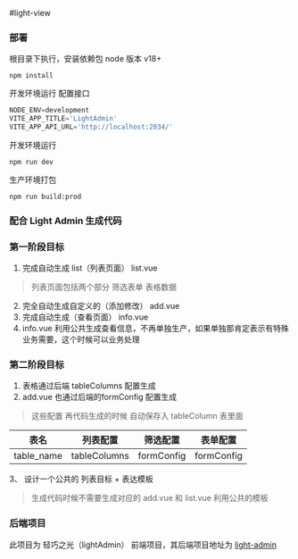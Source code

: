 #light-view

### 部署
根目录下执行，安装依赖包 node 版本 v18+

```shell
npm install
```
开发环境运行 配置接口
```ts
NODE_ENV=development
VITE_APP_TITLE='LightAdmin'
VITE_APP_API_URL='http://localhost:2034/'
```
开发环境运行
```shell
npm run dev
```
生产环境打包
```shell
npm run build:prod
```



### 配合 Light Admin 生成代码


### 第一阶段目标

1. 完成自动生成 list（列表页面） list.vue

> 列表页面包括两个部分  筛选表单 表格数据

2. 完全自动生成自定义的（添加修改） add.vue
3. 完成自动生成（查看页面） info.vue
4. info.vue 利用公共生成查看信息，不再单独生产，如果单独那肯定表示有特殊业务需要，这个时候可以业务处理

### 第二阶段目标

1. 表格通过后端 tableColumns 配置生成
2. add.vue 也通过后端的formConfig 配置生成

> 这些配置 再代码生成的时候 自动保存入 tableColumn 表里面

| 表名 | 列表配置 | 筛选配置 | 表单配置 |
|------|----------|----------|----------|
| table_name | tableColumns | formConfig | formConfig |

3、 设计一个公共的 列表目标 + 表达模板

> 生成代码时候不需要生成对应的 add.vue  和 list.vue 利用公共的模板


### 后端项目

此项目为 轻巧之光（lightAdmin） 前端项目，其后端项目地址为 [light-admin](https://github.com/Echosong/light)



